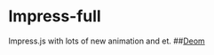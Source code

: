 # Impress-full
Impress.js with lots of new animation and et.
##[Deom](http://qti3e.github.io/Impress-full)
